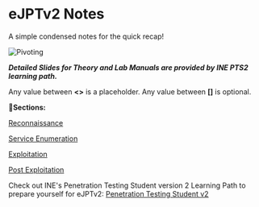 # eJPTv2 Notes

A simple condensed notes for the quick recap!

![Pivoting](Ejptv2.png)

***Detailed Slides for Theory and Lab Manuals are provided by INE PTS2 learning path.***

Any value between **<>** is a placeholder. Any value between **[]** is optional.

📑**Sections:**

[Reconnaissance](reconnaissance.md)

[Service Enumeration](service-enumeration.md)

[Exploitation](exploitation.md)

[Post Exploitation](post-exploitation.md)

Check out INE's Penetration Testing Student version 2 Learning Path to prepare yourself for eJPTv2: [Penetration Testing Student v2](https://my.ine.com/CyberSecurity/learning-paths/61f88d91-79ff-4d8f-af68-873883dbbd8c/penetration-testing-student-v2)
